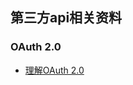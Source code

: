 ## 第三方api相关资料

### OAuth 2.0

- [理解OAuth 2.0](http://www.ruanyifeng.com/blog/2014/05/oauth_2_0.html)
